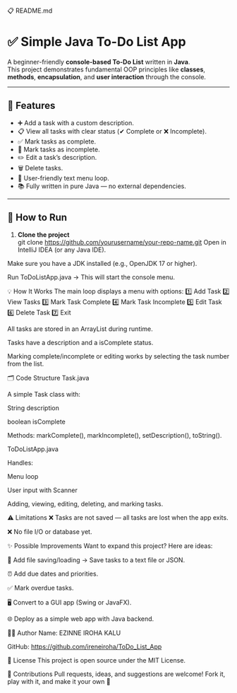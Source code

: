 📋 README.md

# ✅ Simple Java To-Do List App

A beginner-friendly **console-based To-Do List** written in **Java**.  
This project demonstrates fundamental OOP principles like **classes**, **methods**, **encapsulation**, and **user interaction** through the console.

---

## 📌 **Features**

- ➕ Add a task with a custom description.
- 📋 View all tasks with clear status (✔ Complete or ❌ Incomplete).
- ✅ Mark tasks as complete.
- 🔄 Mark tasks as incomplete.
- ✏️ Edit a task’s description.
- 🗑️ Delete tasks.
- 🔁 User-friendly text menu loop.
- 📚 Fully written in pure Java — no external dependencies.

---

## 🚀 **How to Run**

1. **Clone the project**  
   git clone https://github.com/yourusername/your-repo-name.git
Open in IntelliJ IDEA (or any Java IDE).

Make sure you have a JDK installed (e.g., OpenJDK 17 or higher).

Run ToDoListApp.java → This will start the console menu.

💡 How It Works
The main loop displays a menu with options:
1️⃣ Add Task
2️⃣ View Tasks
3️⃣ Mark Task Complete
4️⃣ Mark Task Incomplete
5️⃣ Edit Task
6️⃣ Delete Task
7️⃣ Exit

All tasks are stored in an ArrayList<Task> during runtime.

Tasks have a description and a isComplete status.

Marking complete/incomplete or editing works by selecting the task number from the list.

🗂️ Code Structure
Task.java

A simple Task class with:

String description

boolean isComplete

Methods: markComplete(), markIncomplete(), setDescription(), toString().

ToDoListApp.java

Handles:

Menu loop

User input with Scanner

Adding, viewing, editing, deleting, and marking tasks.

⚠️ Limitations
❌ Tasks are not saved — all tasks are lost when the app exits.

❌ No file I/O or database yet.

✨ Possible Improvements
Want to expand this project? Here are ideas:

💾 Add file saving/loading → Save tasks to a text file or JSON.

⏰ Add due dates and priorities.

✅ Mark overdue tasks.

🖥️ Convert to a GUI app (Swing or JavaFX).

🌐 Deploy as a simple web app with Java backend.

🧑‍💻 Author
   Name: EZINNE IROHA KALU

GitHub: https://github.com/ireneiroha/ToDo_List_App

📃 License
This project is open source under the MIT License.

🙌 Contributions
Pull requests, ideas, and suggestions are welcome!
Fork it, play with it, and make it your own 🚀
